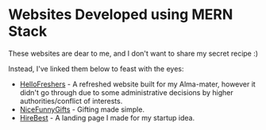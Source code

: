 # Websites Developed using MERN Stack

These websites are dear to me, and I don't want to share my secret recipe :)

Instead, I've linked them below to feast with the eyes:
* [HelloFreshers]() - A refreshed website built for my Alma-mater, however it didn't go through due to some administrative decisions by higher authorities/conflict of interests.
* [NiceFunnyGifts](https://nicefunnygifts.com) - Gifting made simple.
* [HireBest]() - A landing page I made for my startup idea.
